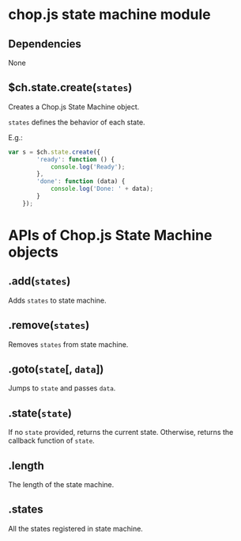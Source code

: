 chop.js state machine module
=======================

Dependencies
------------

None

$ch.state.create(`states`)
------------------

Creates a Chop.js State Machine object.

`states` defines the behavior of each state.

E.g.:

~~~javascript
var s = $ch.state.create({
        'ready': function () {
            console.log('Ready');
        },
        'done': function (data) {
            console.log('Done: ' + data);
        }
    });
~~~

APIs of Chop.js State Machine objects
===============

.add(`states`)
--------------

Adds `states` to state machine.

.remove(`states`)
----------------

Removes `states` from state machine.

.goto(`state`[, `data`])
-------------------

Jumps to `state` and passes `data`.

.state(`state`)
--------------

If no `state` provided, returns the current state. Otherwise, returns the callback function of `state`.

.length
--------

The length of the state machine.

.states
--------

All the states registered in state machine.
